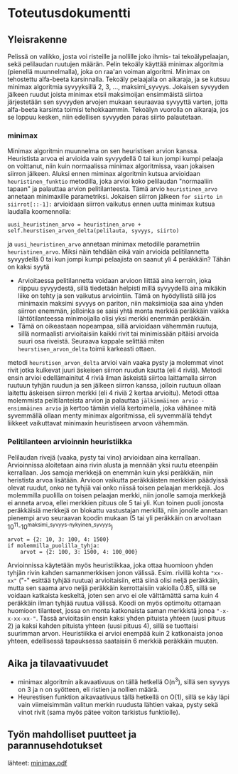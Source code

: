 # Toteutusdokumentti

## Yleisrakenne

Pelissä on valikko, josta voi risteille ja nollille joko ihmis- tai tekoälypelaajan, sekä pelilaudan ruutujen määrän. Pelin tekoäly käyttää minimax algoritmia (pienellä muunnelmalla), joka on raa'an voiman algoritmi. Minimax on tehostettu alfa-beeta karsinnalla. Tekoäly pelaajalla on aikaraja, ja se kutsuu minimax algoritmia syvyyksillä 2, 3, ..., maksimi_syvyys. Jokaisen syvyyden jälkeen ruudut joista minimax etsii maksimoijan ensimmäistä siirtoa järjestetään sen syvyyden arvojen mukaan seuraavaa syvyyttä varten, jotta alfa-beeta karsinta toimisi tehokkaammin. Tekoälyn vuorolla on aikaraja, jos se loppuu kesken, niin edellisen syvyyden paras siirto palautetaan.

### minimax

Minimax algoritmin muunnelma on sen heuristisen arvion kanssa. Heuristista arvoa ei arvioida vain syvyydellä 0 tai kun jompi kumpi pelaaja on voittanut, niin kuin normaalissa minimax algoritmissa, vaan jokaisen siirron jälkeen.
Aluksi ennen miminax algoritmin kutsua arvioidaan `heuristinen_funktio` metodilla, joka arvioi koko pelilaudan "normaaliin tapaan" ja palauttaa arvion pelitilanteesta. Tämä arvio `heuristinen_arvo` annetaan minimaxille parametriksi. Jokaisen siirron jälkeen `for siirto in siirrot[::-1]:` arvioidaan siirron vaikutus ennen uutta minimax kutsua laudalla koomennolla: 
```
uusi_heuristinen_arvo = heuristinen_arvo + self.heurstisen_arvon_delta(pelilauta, syvyys, siirto)
```
ja `uusi_heuristinen_arvo` annetaan minimax metodille parametriin `heuristinen_arvo`. Miksi näin tehdään eikä vain arvioida pelitilannetta syvyydellä 0 tai kun jompi kumpi pelaajista on saanut yli 4 peräkkäin? Tähän on kaksi syytä

- Arvioitaessa pelitilannetta voidaan arvioon liittää aina kerroin, joka riippuu syvyydestä, sillä tiedetään helpisti millä syvyydellä aina mikäkin liike on tehty ja sen vaikutus arviointiin. Tämä on hyödyllistä sillä jos minimaxin maksimi syvyys on pariton, niin maksimioija saa aina yhden siirron enemmän, jolloinka se saisi yhtä monta merkkiä peräkkäin vaikka lähtötilanteessa minimoijalla olisi yksi merkki enemmän peräkkäin. </br>
- Tämä on oikeastaan nopeampaa, sillä arvioidaan vähemmän ruutuja, sillä normaalisti arvioitaisiin kaikki rivit tai minimissään pitäisi arvoida suuri osa riveistä. Seuraava kappale selittää miten `heurstisen_arvon_delta` toimii karkeasti ottaen.

metodi `heurstisen_arvon_delta` arvioi vain vaaka pysty ja molemmat vinot rivit jotka kulkevat juuri äskeisen siirron ruudun kautta (eli 4 riviä). Metodi ensin arvioi edellämainitut 4 riviä ilman äskeistä siirtoa laittamalla sirron ruutuun tyhjän ruudun ja sen jälkeen siirron kanssa, jolloin ruutuun ollaan laitettu äskeisen siirron merkki (eli 4 riviä 2 kertaa arvioitu). Metodi ottaa molemmista pelitilanteista arvion ja palauttaa `jälkimmäinen arvio - ensimmäinen arvio` ja kertoo tämän viellä kertoimella, joka vähänee mitä syvemmällä ollaan menty minimax algoritmissa, eli syvemmällä tehdyt liikkeet vaikuttavat minimaxin heuristiseen arvoon vähemmän.

### Pelitilanteen arvioinnin heuristiikka

Pelilaudan rivejä (vaaka, pysty tai vino) arvioidaan aina kerrallaan. Arvioinnissa aloitetaan aina rivin alusta ja mennään yksi ruutu eteenpäin kerrallaan. Jos samoja merkkejä on enemmän kuin yksi peräkkäin, niin heristista arvoa lisätään. Arvioon vaikutta peräkkäisten merkkien päädyissä olevat ruudut, onko ne tyhjiä vai onko niissä toisen pelaajan merkkejä. Jos molemmilla puolilla on toisen pelaajan merkki, niin jonolle samoja merkkejä ei anneta arvoa, ellei merkkien pituus ole 5 tai yli. Kun toinen puoli jonosta peräkkäisiä merkkejä on blokattu vastustajan merkillä, niin jonolle annetaan pienempi arvo seuraavan koodin mukaan (5 tai yli peräkkäin on arvoltaan 10<sup>11</sup>-10<sup>maksimi_syvyys-nykyinen_syvyys</sup>)

```
arvot = {2: 10, 3: 100, 4: 1500}
if molemmilla_puolilla_tyhja:
    arvot = {2: 100, 3: 1500, 4: 100_000}
```
Arvioinnissa käytetään myös heuristiikkaa, joka ottaa huomioon yhden tyhjän rivin kahden samanmerkkisen jonon välissä. Esim. rivillä kohta `"xx-xx"` ("-" esittää tyhjää ruutua) arvioitaisiin, että siinä olisi neljä peräkkäin, mutta sen saama arvo neljä peräkkäin kerrottaisiin vakiolla 0.85, sillä se voidaan katkaista keskeltä, joten sen arvo ei ole välttämättä sama kuin 4 peräkkäin ilman tyhjää ruutua välissä. Koodi on myös optimoitu ottamaan huomioon tilanteet, jossa on monta katkonaista saman merkkistä jonoa `"-x-x-xx-xx-"`. Tässä arvioitasiin ensin kaksi yhden pituista yhteen (uusi pituus 2) ja kaksi kahden pituista yhteen (uusi pituus 4), sillä se tuottaisi suurimman arvon. Heuristiikka ei arvioi enempää kuin 2 katkonaista jonoa yhteen, edellisessä tapauksessa saataisiin 6 merkkiä peräkkäin muuten.

## Aika ja tilavaativuudet

- minimax algoritmin aikavaativuus on tällä hetkellä O(n<sup>3</sup>), sillä sen syvyys on 3 ja n on syötteen, eli ristien ja nollien määrä.
- Heurestisen funktion aikavaativuus tällä hetkellä on O(1), sillä se käy läpi vain viimeisimmän valitun merkin ruudusta lähtien vakaa, pysty sekä vinot rivit (sama myös pätee voiton tarkistus funktiolle).

## Työn mahdolliset puutteet ja parannusehdotukset




lähteet: [minimax.pdf](https://tiralabra.github.io/2023_p4/fi/aiheet/minimax.pdf)
